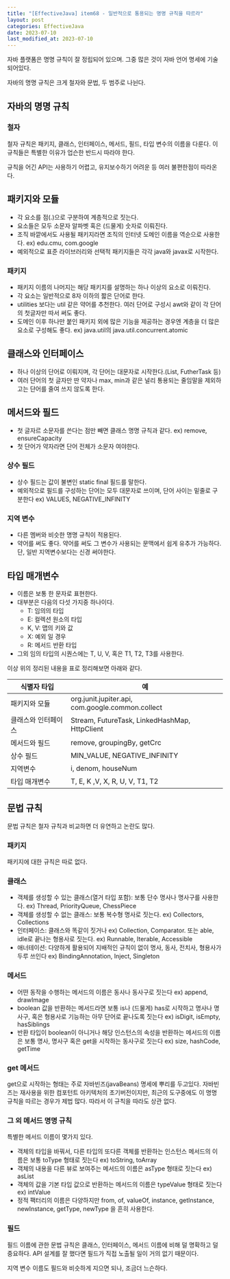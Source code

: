 ```yaml
---
title: "[EffectiveJava] item68 - 일반적으로 통용되는 명명 규칙을 따르라"
layout: post
categories: EffectiveJava
date: 2023-07-10
last_modified_at: 2023-07-10
---
```


자바 플랫폼은 명명 규칙이 잘 정립되어 있으며. 그중 많은 것이 자바 언어 명세에 기술 되어있다.

자바의 명명 규칙은 크게 철자와 문법, 두 범주로 나뉜다.

## 자바의 명명 규칙

### 철자

철자 규칙은 패키지, 클래스, 인터페이스, 메서드, 필드, 타입 변수의 이름을 다룬다. 이 규칙들은 특별한 이유가 업슨한 반드시 따라야 한다.

규칙을 어긴 API는 사용하기 어렵고, 유지보수하기 어려운 등 여러 불편한점이 따라온다.

## 패키지와 모듈

- 각 요소를 점(.)으로 구분하여 계층적으로 짓는다.
- 요소들은 모두 소문자 알파벳 혹은 (드물게) 숫자로 이뤄진다.
- 조직 바깥에서도 사용될 패키지라면 조직의 인터넷 도메인 이름을 역순으로 사용한다. ex) edu.cmu, com.google
- 예외적으로 표준 라이브러리와 선택적 패키지들은 각각 java와 javax로 시작한다.

### 패키지

- 패키지 이름의 나머지는 해당 패키지를 설명하는 하나 이상의 요소로 이뤄진다.
- 각 요소는 일반적으로 8자 이하의 짧은 단어로 한다.
- utilities 보다는 util 같은 약어를 추천한다. 여러 단어로 구성시 awt와 같이 각 단어의 첫글자만 따서 써도 좋다.
- 도메인 이후 하나만 붙인 패키지 외에 많은 기능을 제공하는 경우엔 계층을 더 많은 요소로 구성해도 좋다. ex) java.util의 java.util.concurrent.atomic


## 클래스와 인터페이스

- 하나 이상의 단어로 이뤄지며, 각 단어는  대문자로 시작한다.(List, FutherTask 등)
- 여러 단어의 첫 글자만 딴 약자나 max, min과 같은 널리 통용되는 줄임말을 제외하고는 단어를 줄여 쓰지 않도록 한다.


## 메서드와 필드

- 첫 글자르 소문자를 쓴다는 점만 빼면 클래스 명명 규칙과 같다. ex) remove, ensureCapacity
- 첫 단어가 약자라면 단어 전체가 소문자 여야한다.

### 상수 필드

- 상수 필드는 값이 불변인 static final 필드를 말한다.
- 예외적으로 필드를 구성하는 단어는 모두 대문자로 쓰이며, 단어 사이는 밑줄로 구분한다 ex) VALUES, NEGATIVE_INFINITY

### 지역 변수

- 다른 멤버와 비슷한 명명 규칙이 적용된다.
- 약어를 써도 좋다. 약어를 써도 그 변수가 사용되는 문맥에서 쉽게 유추가 가능하다. 단, 일반 지역변수보다는 신경 써야한다.


## 타입 매개변수

- 이름은 보통 한 문자로 표현한다.
- 대부분은 다음의 다섯 가지중 하나이다.
  - T: 임의의 타입
  - E: 컬렉션 원소의 타입
  - K, V: 맵의 키와 값
  - X: 예외 일 경우
  - R: 메서드 반환 타입
- 그외 임의 타입의 시퀀스에는 T, U, V, 혹은 T1, T2, T3를 사용한다.

이상 위의 정리된 내용을 표로 정리해보면 아래와 같다.

| 식별자 타입     | 예                                                |
|------------|--------------------------------------------------|
| 패키지와 모듈    | org.junit.jupiter.api, com.google.common.collect |
| 클래스와 인터페이스 | Stream, FutureTask, LinkedHashMap, HttpClient    |
| 메서드와 필드    | remove, groupingBy, getCrc                       |
| 상수 필드      | MIN_VALUE, NEGATIVE_INFINITY                     |
| 지역변수       | i, denom, houseNum                               |
| 타입 매개변수    | T, E, K ,V, X, R, U, V, T1, T2                   |


## 문법 규칙

문법 규칙은 철자 규칙과 비교하면 더 유연하고 논란도 많다.

### 패키지

패키지에 대한 규칙은 따로 없다.

### 클래스

- 객체를 생성할 수 있는 클래스(열거 타입 포함): 보통 단수 명사나 명사구를 사용한다. ex) Thread, PriorityQueue, ChessPiece
- 객체를 생성할 수 없는 클래스: 보통 복수형 명사로 짓는다. ex) Collectors, Collections
- 인터페이스: 클래스와 똑같이 짓거나 ex) Collection, Comparator. 또는 able, idle로 끝나는 형용사로 짓는다. ex) Runnable, Iterable, Accessible
- 애너테이션: 다양하게 활용되어 지배적인 규칙이 없이 명사, 동사, 전치사, 형용사가 두루 쓰인다 ex) BindingAnnotation, Inject, Singleton

### 메서드

- 어떤 동작을 수행하는 메서드의 이름은 동사나 동사구로 짓는다 ex) append, drawImage
- boolean 값을 반환하는 메서드라면 보통 is나 (드물게) has로 시작하고 명사나 명사구, 혹은 형용사로 기능하는 아무 단어로 끝나도록 짓는다 ex) isDigit, isEmpty, hasSiblings
- 반환 타입이 boolean이 아니거나 해당 인스턴스의 속성을 반환하는 메서드의 이름은 보통 명사, 명사구 혹은 get을 시작하는 동사구로 짓는다 ex) size, hashCode, getTime

### get 메서드

get으로 시작하는 형태는 주로 자바빈즈(javaBeans) 명세에 뿌리를 두고있다. 자바빈즈는 재사용을 위한 컴포턴트 아키텍처의 초기버전이지만, 최근의 도구중에도 이 명명 규칙을 따르는 경우가 제법 많다. 따라서 이 규칙을 따라도 상관 없다.

### 그 외 메서드 명명 규칙

특별한 메서드 이름이 몇가지 있다.

- 객체의 타입을 바꿔서, 다른 타입의 또다른 객체를 반환하는 인스턴스 메서드의 이름은 보통 toType 형태로 짓는다 ex) toString, toArray
- 객체의 내용을 다른 뷰로 보여주는 메서드의 이름은 asType 형태로 짓는다 ex) asList
- 객체의 값을 기본 타입 값으로 반환하는 메서드의 이름은 typeValue 형태로 짓는다 ex) intValue
- 정적 팩터리의 이름은 다양하지만 from, of, valueOf, instance, getInstance, newInstance, getType, newType 을 흔히 사용한다.

### 필드

필드 이름에 관한 문법 규칙은 클래스, 인터페이스, 메서드 이름에 비해 덜 명확하고 덜 중요하다. API 설계를 잘 했다면 필드가 직접 노출될 일이 거의 없기 때문이다.

지역 변수 이름도 필드와 비슷하게 지으면 되나, 조금더 느슨하다.




